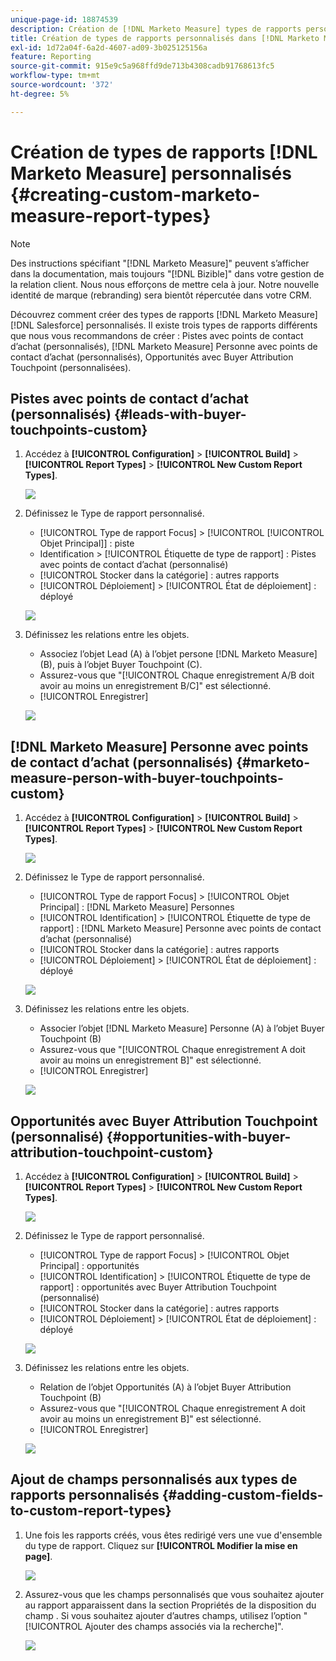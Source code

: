 ```yaml
---
unique-page-id: 18874539
description: Création de [!DNL Marketo Measure] types de rapports personnalisés - [!DNL Marketo Measure]
title: Création de types de rapports personnalisés dans [!DNL Marketo Measure]
exl-id: 1d72a04f-6a2d-4607-ad09-3b025125156a
feature: Reporting
source-git-commit: 915e9c5a968ffd9de713b4308cadb91768613fc5
workflow-type: tm+mt
source-wordcount: '372'
ht-degree: 5%

---
```


# Création de types de rapports [!DNL Marketo Measure] personnalisés {#creating-custom-marketo-measure-report-types}

>[!NOTE]
>
>Des instructions spécifiant &quot;[!DNL Marketo Measure]&quot; peuvent s’afficher dans la documentation, mais toujours &quot;[!DNL Bizible]&quot; dans votre gestion de la relation client. Nous nous efforçons de mettre cela à jour. Notre nouvelle identité de marque (rebranding) sera bientôt répercutée dans votre CRM.

Découvrez comment créer des types de rapports [!DNL Marketo Measure] [!DNL Salesforce] personnalisés. Il existe trois types de rapports différents que nous vous recommandons de créer : Pistes avec points de contact d’achat (personnalisés), [!DNL Marketo Measure] Personne avec points de contact d’achat (personnalisés), Opportunités avec Buyer Attribution Touchpoint (personnalisées).

## Pistes avec points de contact d’achat (personnalisés) {#leads-with-buyer-touchpoints-custom}

1. Accédez à **[!UICONTROL Configuration]** > **[!UICONTROL Build]** > **[!UICONTROL Report Types]** > **[!UICONTROL New Custom Report Types]**.

   ![](assets/1.png)

1. Définissez le Type de rapport personnalisé.

   * [!UICONTROL Type de rapport Focus] > [!UICONTROL [!UICONTROL Objet Principal]] : piste
   * Identification > [!UICONTROL Étiquette de type de rapport] : Pistes avec points de contact d’achat (personnalisé)
   * [!UICONTROL Stocker dans la catégorie] : autres rapports
   * [!UICONTROL Déploiement] > [!UICONTROL État de déploiement] : déployé

   ![](assets/2.png)

1. Définissez les relations entre les objets.

   * Associez l’objet Lead (A) à l’objet persone [!DNL Marketo Measure] (B), puis à l’objet Buyer Touchpoint (C).
   * Assurez-vous que &quot;[!UICONTROL Chaque enregistrement A/B doit avoir au moins un enregistrement B/C]&quot; est sélectionné.
   * [!UICONTROL Enregistrer]

   ![](assets/3.png)

## [!DNL Marketo Measure] Personne avec points de contact d’achat (personnalisés) {#marketo-measure-person-with-buyer-touchpoints-custom}

1. Accédez à **[!UICONTROL Configuration]** > **[!UICONTROL Build]** > **[!UICONTROL Report Types]** > **[!UICONTROL New Custom Report Types]**.

   ![](assets/4.png)

1. Définissez le Type de rapport personnalisé.

   * [!UICONTROL  Type de rapport Focus] > [!UICONTROL Objet Principal] : [!DNL Marketo Measure] Personnes
   * [!UICONTROL Identification] > [!UICONTROL Étiquette de type de rapport] : [!DNL Marketo Measure] Personne avec points de contact d’achat (personnalisé)
   * [!UICONTROL Stocker dans la catégorie] : autres rapports
   * [!UICONTROL Déploiement] > [!UICONTROL État de déploiement] : déployé

   ![](assets/5.png)

1. Définissez les relations entre les objets.

   * Associer l’objet [!DNL Marketo Measure] Personne (A) à l’objet Buyer Touchpoint (B)
   * Assurez-vous que &quot;[!UICONTROL Chaque enregistrement A doit avoir au moins un enregistrement B]&quot; est sélectionné.
   * [!UICONTROL Enregistrer]

   ![](assets/6.png)

## Opportunités avec Buyer Attribution Touchpoint (personnalisé) {#opportunities-with-buyer-attribution-touchpoint-custom}

1. Accédez à **[!UICONTROL Configuration]** > **[!UICONTROL Build]** > **[!UICONTROL Report Types]** > **[!UICONTROL New Custom Report Types]**.

   ![](assets/7.png)

1. Définissez le Type de rapport personnalisé.

   * [!UICONTROL Type de rapport Focus] > [!UICONTROL Objet Principal] : opportunités
   * [!UICONTROL Identification] > [!UICONTROL Étiquette de type de rapport] : opportunités avec Buyer Attribution Touchpoint (personnalisé)
   * [!UICONTROL Stocker dans la catégorie] : autres rapports
   * [!UICONTROL Déploiement] > [!UICONTROL État de déploiement] : déployé

   ![](assets/8.png)

1. Définissez les relations entre les objets.

   * Relation de l’objet Opportunités (A) à l’objet Buyer Attribution Touchpoint (B)
   * Assurez-vous que &quot;[!UICONTROL Chaque enregistrement A doit avoir au moins un enregistrement B]&quot; est sélectionné.
   * [!UICONTROL Enregistrer]

   ![](assets/9.png)

## Ajout de champs personnalisés aux types de rapports personnalisés {#adding-custom-fields-to-custom-report-types}

1. Une fois les rapports créés, vous êtes redirigé vers une vue d&#39;ensemble du type de rapport. Cliquez sur **[!UICONTROL Modifier la mise en page]**.

   ![](assets/10.png)

1. Assurez-vous que les champs personnalisés que vous souhaitez ajouter au rapport apparaissent dans la section Propriétés de la disposition du champ . Si vous souhaitez ajouter d’autres champs, utilisez l’option &quot;[!UICONTROL Ajouter des champs associés via la recherche]&quot;.

   ![](assets/11.png)
